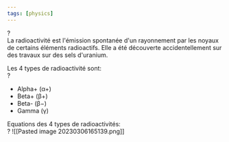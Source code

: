 ```yaml
---
tags: [physics] 
---
```



?  
La radioactivité est l'émission spontanée d'un rayonnement par les noyaux de certains éléments radioactifs. Elle a été découverte accidentellement sur des travaux sur des sels d'uranium.

Les 4 types de radioactivité sont:  
?

-   Alpha+ (α+)
-   Beta+ (β+)
-   Beta- (β−)
-   Gamma (γ)

Equations des 4 types de radioactivités:  
?
![[Pasted image 20230306165139.png]]